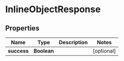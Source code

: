 

# InlineObjectResponse


## Properties

| Name | Type | Description | Notes |
|------------ | ------------- | ------------- | -------------|
|**success** | **Boolean** |  |  [optional] |



